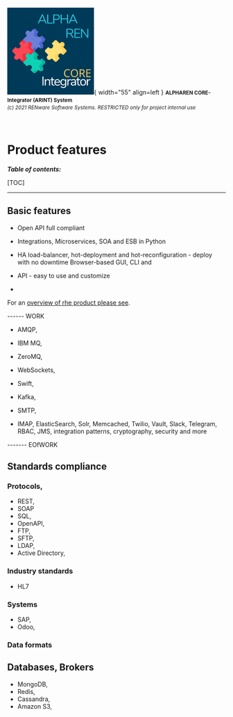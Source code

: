 ![arint_logo](../pictures/arint_logo.png){ width="55" align=left }
<small markdown>**ALPHAREN CORE-Integrator (ARINT) System**<br>
*(c) 2021 RENware Software Systems. RESTRICTED only for project internal use*
</small><br><br><br>


# Product features


***Table of contents:***

[TOC]

***




## Basic features

* Open API full compliant

* Integrations, Microservices, SOA and ESB in Python

* HA load-balancer, hot-deployment and hot-reconfiguration - deploy with no downtime
Browser-based GUI, CLI and

* API - easy to use and customize

*

For an [overview of rhe product please see](./130.02-Overview.md).


------ WORK


* AMQP, 
* IBM MQ, 
* ZeroMQ, 
* WebSockets, 

* Swift, 
* Kafka, 
* SMTP, 
* IMAP,  ElasticSearch, Solr, Memcached, Twilio, Vault, Slack, Telegram, RBAC, JMS, integration patterns, cryptography, security and more

------- EOfWORK






## Standards compliance

### Protocols, 


* REST, 
* SOAP
* SQL, 
* OpenAPI, 
* FTP, 
* SFTP,
* LDAP, 
* Active Directory, 

### Industry standards

* HL7





### Systems

* SAP,
* Odoo, 







### Data formats








## Databases, Brokers

* MongoDB, 
* Redis,  
* Cassandra, 
* Amazon S3, 







